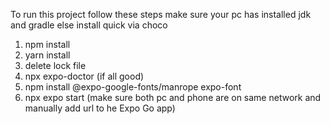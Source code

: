 To run this project follow these steps 
make sure your pc has installed jdk and gradle else install quick via choco
1. npm install
2. yarn install
3. delete lock file
4. npx expo-doctor (if all good)
5. npm install @expo-google-fonts/manrope expo-font
6. npx expo start
(make sure both pc and phone are on same network and manually add url to he Expo Go app)
